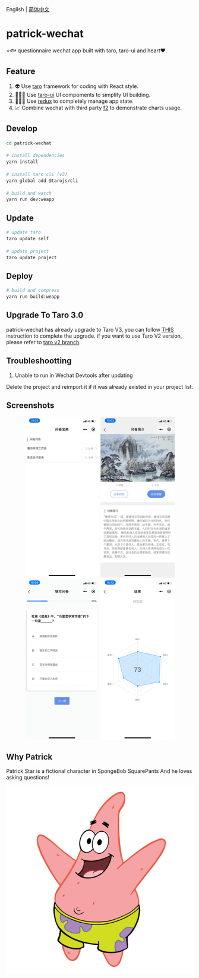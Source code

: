 English | [简体中文](./README.zh-CN.md)

# patrick-wechat

⭐️🐟 questionnaire wechat app built with taro, taro-ui and heart❤️.

## Feature

1. 👽 Use [taro](https://github.com/NervJS/taro) framework for coding with React style.
2. 👨🏻‍💻 Use [taro-ui](https://github.com/NervJS/taro-ui) UI compoments to simplify UI building.
3. 👩🏻‍💻 Use [redux](https://github.com/reduxjs/redux) to completely manage app state.
4. 📈 Combine wechat with third party [f2](https://github.com/antvis/f2) to demonstrate charts usage.

## Develop

```bash
cd patrick-wechat

# install dependencies
yarn install

# install taro cli (v3)
yarn global add @tarojs/cli

# build and watch
yarn run dev:weapp
```

## Update

```bash
# update taro
taro update self

# update project
taro update project
```

## Deploy

```bash
# build and compress
yarn run build:weapp
```

## Upgrade To Taro 3.0

patrick-wechat has already upgrade to Taro V3, you can follow [THIS](https://taro-docs.jd.com/taro/docs/migration) instruction to complete the upgrade.
if you want to use Taro V2 version, please refer to [taro v2 branch](https://github.com/kennylbj/patrick-wechat/tree/taro-v2).

## Troubleshootting

1. Unable to run in Wechat Devtools after updating

  Delete the project and reimport it if it was already existed in your project list.

## Screenshots

<div align="center">
  <img src="./screenshots/index.png" width="200" />
  <img src="./screenshots/introduce.png" width="200" />
  <img src="./screenshots/questionnaire.png" width="200" />
  <img src="./screenshots/result.png" width="200" />
</div>

## Why Patrick

Patrick Star is a fictional character in SpongeBob SquarePants And he loves asking questions!

![patrick](./screenshots/patrick.png)